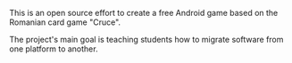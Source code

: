 This is an open source effort to create a free Android game based on the Romanian card game "Cruce".

The project's main goal is teaching students how to migrate software from one platform to another.